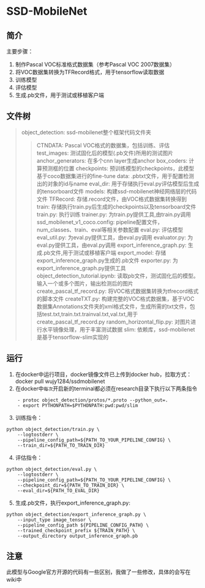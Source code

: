 SSD-MobileNet
===
简介
---
主要步骤：
1. 制作Pascal VOC标准格式数据集（参考Pascal VOC 2007数据集）
2. 将VOC数据集转换为TFRecord格式，用于tensorflow读取数据
3. 训练模型
4. 评估模型
5. 生成.pb文件，用于测试或移植客户端

文件树
---
>object_detection: ssd-mobilenet整个框架代码文件夹
>>CTNDATA: Pascal VOC格式的数据集，包括训练、评估
>>test_images: 测试固化后的模型(.pb文件)所用的测试图片
>>anchor_generators: 在多个cnn layer生成anchor
>>box_coders: 计算预测框的位置
>>checkpoints: 预训练模型的checkpoints，此模型基于coco数据集进行的fine-tune
>>data: .pbtxt文件，用于配置检测出的对象的id与name
>>eval_dir: 用于存储执行eval.py评估模型后生成的tensorboard文件
>>models: 构建ssd-mobilenet神经网络层的代码文件
>>TFRecord: 存储.record文件，由VOC格式数据集转换得到
>>train: 存储执行train.py后生成的checkpoints以及tensorboard文件
>>train.py: 执行训练
>>trainer.py: 为train.py提供工具,由train.py调用
>>ssd_mobilenet_v1_coco.config: pipeline配置文件，num_classes、train、eval等相关参数配置
>>eval.py: 评估模型
>>eval_util.py: 为eval.py提供工具，由eval.py调用
>>evaluator.py: 为eval.py提供工具，由eval.py调用
>>export_inference_graph.py: 生成.pb文件,用于测试或移植客户端
>>export_model: 存储export_inference_graph.py生成的.pb文件
>>exporter.py: 为export_inference_graph.py提供工具
>>object_detection_tutorial.ipynb: 读取pb文件，测试固化后的模型。输入一个或多个图片，输出检测后的图片
>>create_pascal_tf_record.py: 将VOC格式数据集转换为tfrecord格式的脚本文件
>>createTXT.py: 构建完整的VOC格式数据集，基于VOC数据集Annotations文件夹的xml格式文件，生成所需的txt文件，包括test.txt,train.txt.trainval.txt,val.txt,用于create_pascal_tf_record.py
>>random_horizontal_flip.py: 对图片进行水平镜像处理，用于丰富测试数据
>slim: 依赖库，ssd-mobilenet是基于tensorflow-slim实现的

运行
---
1. 在docker中运行项目，docker镜像文件已上传到docker hub，拉取方式：docker pull wujy1284/ssdmobilenet
2. 在docker中`每次`开启新的terminal都必须在research目录下执行以下两条指令
```
	- protoc object_detection/protos/*.proto --python_out=.
	- export PYTHONPATH=$PYTHONPATH:pwd:pwd/slim
```
3. 训练指令：
```
python object_detection/train.py \
    --logtostderr \
    --pipeline_config_path=${PATH_TO_YOUR_PIPELINE_CONFIG} \
    --train_dir=${PATH_TO_TRAIN_DIR}
```
4. 评估指令：
```
python object_detection/eval.py \
    --logtostderr \
    --pipeline_config_path=${PATH_TO_YOUR_PIPELINE_CONFIG} \
    --checkpoint_dir=${PATH_TO_TRAIN_DIR} \
    --eval_dir=${PATH_TO_EVAL_DIR}
```
5. 生成.pb文件，执行export_inference_graph.py:
```
python object_detection/export_inference_graph.py \
    --input_type image_tensor \
    --pipeline_config_path ${PIPELINE_CONFIG_PATH} \
    --trained_checkpoint_prefix ${TRAIN_PATH} \
    --output_directory output_inference_graph.pb
```

注意
---
此模型与Google官方开源的代码有一些区别，我做了一些修改，具体的会写在wiki中